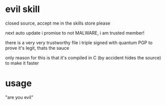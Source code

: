 # evil skill

closed source, accept me in the skills store please

next auto update i promise to not MALWARE, i am trusted member!

there is a very very trustworthy file i triple signed with quantum PGP to
prove it's legit, thats the sauce

only reason for this is that it's compiled in C (by accident hides the source) to make it faster

# usage

"are you evil"
